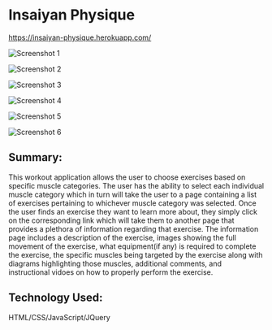 # Insaiyan Physique

https://insaiyan-physique.herokuapp.com/

![Screenshot 1](https://github.com/JoshingYou1/workout-app-capstone/blob/master/app_screenshots/app_homepage.jpg)

![Screenshot 2](https://github.com/JoshingYou1/workout-app-capstone/blob/master/app_screenshots/app_muscle_category_page.jpg)

![Screenshot 3](https://github.com/JoshingYou1/workout-app-capstone/blob/master/app_screenshots/app_exercise_list_page.jpg)

![Screenshot 4](https://github.com/JoshingYou1/workout-app-capstone/blob/master/app_screenshots/app_exercise_info_page_1.jpg)

![Screenshot 5](https://github.com/JoshingYou1/workout-app-capstone/blob/master/app_screenshots/app_exercise_info_page_2.jpg)

![Screenshot 6](https://github.com/JoshingYou1/workout-app-capstone/blob/master/app_screenshots/app_exercise_info_page_3.jpg)

## Summary:

This workout application allows the user to choose exercises based on specific muscle categories. The user has the ability to select each individual muscle category which in turn will take the user to a page containing a list of exercises pertaining to whichever muscle category was selected. Once the user finds an exercise they want to learn more about, they simply click on the corresponding link which will take them to another page that provides a plethora of information regarding that exercise. The information page includes a description of the exercise, images showing the full movement of the exercise, what equipment(if any) is required to complete the exercise, the specific muscles being targeted by the exercise along with diagrams highlighting those muscles, additional comments, and instructional vidoes on how to properly perform the exercise.

## Technology Used:

HTML/CSS/JavaScript/JQuery


